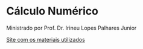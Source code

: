 # Cálculo Numérico

Ministrado por Prof. Dr. Irineu Lopes Palhares Junior

[Site com os materiais utilizados](https://ensino-fct.github.io)